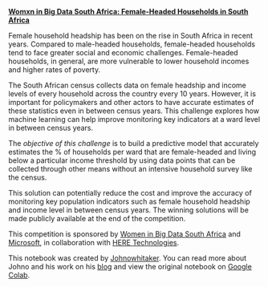 [**Womxn in Big Data South Africa: Female-Headed Households in South Africa**](https://zindi.africa/competitions/womxn-in-big-data-south-africa-female-headed-households-in-south-africa/data)

Female household headship has been on the rise in South Africa in recent years. Compared to male-headed households, female-headed households tend to face greater social and economic challenges. Female-headed households, in general, are more vulnerable to lower household incomes and higher rates of poverty.

The South African census collects data on female headship and income levels of every household across the country every 10 years. However, it is important for policymakers and other actors to have accurate estimates of these statistics even in between census years. This challenge explores how machine learning can help improve monitoring key indicators at a ward level in between census years.

The *objective of this challenge* is to build a predictive model that accurately estimates the % of households per ward that are female-headed and living below a particular income threshold by using data points that can be collected through other means without an intensive household survey like the census.

This solution can potentially reduce the cost and improve the accuracy of monitoring key population indicators such as female household headship and income level in between census years. The winning solutions will be made publicly available at the end of the competition.

This competition is sponsored by [Women in Big Data South Africa](https://www.womeninbigdata.org/) and [Microsoft](https://www.microsoft.com/en-za/), in collaboration with [HERE Technologies](https://www.here.com/).

This notebook was created by [Johnowhitaker](https://zindi.africa/users/Johnowhitaker). You can read more about Johno and his work on his [blog](https://datasciencecastnet.home.blog/category/blogs/) and view the original notebook on [Google Colab](https://colab.research.google.com/drive/19dHG6RIQapPZTnPYGtsBWRbqW0-t07oJ).

